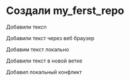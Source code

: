 ﻿# Создали  my_ferst_repo

Добавили тексn

Добавили текст через веб браузер

Добавим текст локально

Добавили текст в новой ветке

Добавил локальный конфликт